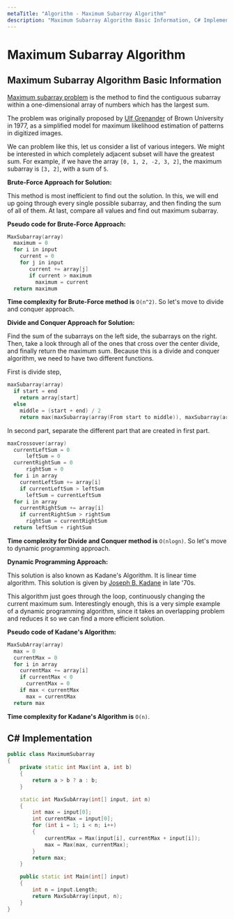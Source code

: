 ```yaml
---
metaTitle: "Algorithm - Maximum Subarray Algorithm"
description: "Maximum Subarray Algorithm Basic Information, C# Implementation"
---
```


# Maximum Subarray Algorithm



## Maximum Subarray Algorithm Basic Information


[Maximum subarray problem](https://en.wikipedia.org/wiki/Maximum_subarray_problem) is the method to find the contiguous subarray within a one-dimensional array of numbers which has the largest sum.

The problem was originally proposed by [Ulf Grenander](https://en.wikipedia.org/wiki/Ulf_Grenander) of Brown University in 1977, as a simplified model for maximum likelihood estimation of patterns in digitized images.

We can problem like this, let us consider a list of various integers. We might be interested in which completely adjacent subset will have the greatest sum. For example, if we have the array `[0, 1, 2, -2, 3, 2]`, the maximum subarray is `[3, 2]`, with a sum of `5`.

**Brute-Force Approach for Solution:**

This method is most inefficient to find out the solution. In this, we will end up going through every single possible subarray, and then finding the sum of all of them. At last, compare all values and find out maximum subarray.

**Pseudo code for Brute-Force Approach:**

```cpp
MaxSubarray(array)
  maximum = 0
  for i in input
    current = 0
    for j in input
       current += array[j]
       if current > maximum
         maximum = current
  return maximum

```

**Time complexity for Brute-Force method is** `O(n^2)`. So let's move to divide and conquer approach.

**Divide and Conquer Approach for Solution:**

Find the sum of the subarrays on the left side, the subarrays on the right. Then, take a look through all of the ones that cross over the center divide, and finally return the maximum sum. Because this is a divide and conquer algorithm, we need to have two different functions.

First is divide step,

```cpp
maxSubarray(array)
  if start = end
    return array[start]
  else
    middle = (start + end) / 2
    return max(maxSubarray(array(From start to middle)), maxSubarray(array(From middle + 1 to end)), maxCrossover(array))

```

In second part, separate the different part that are created in first part.

```cpp
maxCrossover(array)
  currentLeftSum = 0
      leftSum = 0
  currentRightSum = 0
      rightSum = 0
  for i in array
    currentLeftSum += array[i]
    if currentLeftSum > leftSum
      leftSum = currentLeftSum
  for i in array
    currentRightSum += array[i]
    if currentRightSum > rightSum
      rightSum = currentRightSum
  return leftSum + rightSum

```

**Time complexity for Divide and Conquer method is** `O(nlogn)`. So let's move to dynamic programming approach.

**Dynamic Programming Approach:**

This solution is also known as Kadane's Algorithm. It is linear time algorithm. This solution is given by [Joseph B. Kadane](https://en.wikipedia.org/wiki/Joseph_Born_Kadane) in late '70s.

This algorithm just goes through the loop, continuously changing the current maximum sum. Interestingly enough, this is a very simple example of a dynamic programming algorithm, since it takes an overlapping problem and reduces it so we can find a more efficient solution.

**Pseudo code of Kadane's Algorithm:**

```cpp
MaxSubArray(array)
  max = 0
  currentMax = 0
  for i in array
    currentMax += array[i]
    if currentMax < 0
      currentMax = 0
    if max < currentMax
      max = currentMax
  return max

```

**Time complexity for Kadane's Algorithm is** `O(n)`.



## C# Implementation


```cpp
public class MaximumSubarray
{
    private static int Max(int a, int b)
    {
        return a > b ? a : b;
    }

    static int MaxSubArray(int[] input, int n)
    {
        int max = input[0];
        int currentMax = input[0];
        for (int i = 1; i < n; i++)
        {
            currentMax = Max(input[i], currentMax + input[i]);
            max = Max(max, currentMax);
        }
        return max;
    }

    public static int Main(int[] input)
    {
        int n = input.Length;
        return MaxSubArray(input, n);
    }
}

```

